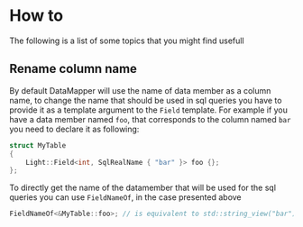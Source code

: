 # How to

The following is a list of some topics that you might find usefull

## Rename column name

By default DataMapper will use the name of data member as a column name, to change the name that should be used in sql queries 
you have to provide it as a template argument to the `Field` template. For example if you have a data member named `foo`, that corresponds to the column named `bar` you need to declare it as following:
```cpp
struct MyTable
{
    Light::Field<int, SqlRealName { "bar" }> foo {};
};
```

To directly get the name of the datamember that will be used for the sql queries you can use `FieldNameOf`, in the case presented above
```cpp
FieldNameOf<&MyTable::foo>; // is equivalent to std::string_view("bar");
```
